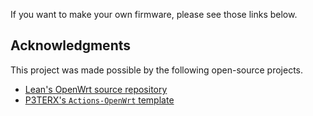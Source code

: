 If you want to make your own firmware, please see those links below.

## Acknowledgments

This project was made possible by the following open-source projects.

- [Lean's OpenWrt source repository](coolsnowwolf/lede)
- [P3TERX's `Actions-OpenWrt` template](P3TERX/Actions-OpenWrt)